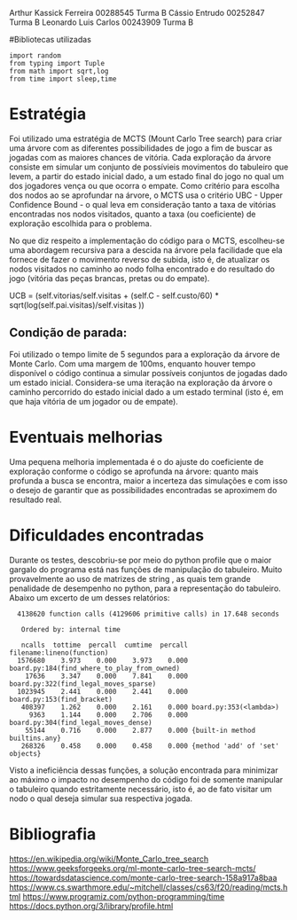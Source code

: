 Arthur Kassick Ferreira 00288545  Turma B
Cássio Entrudo 00252847 Turma B
Leonardo Luis Carlos 00243909 Turma B

#Bibliotecas utilizadas
```
import random
from typing import Tuple
from math import sqrt,log
from time import sleep,time
````

# Estratégia
Foi utilizado uma estratégia de MCTS (Mount Carlo Tree search) para criar uma árvore com as diferentes possibilidades de jogo a fim de buscar as jogadas com as maiores chances de vitória. Cada exploração da árvore consiste em simular um conjunto de possívieis movimentos do tabuleiro que levem, a partir do estado inicial dado, a um estado final do jogo no qual um dos jogadores vença ou que ocorra o empate. Como critério para escolha dos nodos ao se aprofundar na árvore, o MCTS usa o critério UBC - Upper Confidence Bound - o qual leva em consideração tanto a taxa de vitórias encontradas nos nodos visitados, quanto a taxa (ou coeficiente) de exploração escolhida para o problema.

No que diz respeito a implementação do código para o MCTS, escolheu-se uma abordagem recursiva para a descida na árvore pela facilidade que ela fornece de fazer o movimento reverso de subida, isto é, de atualizar os nodos visitados no caminho ao nodo folha encontrado e do resultado do jogo (vitória das peças brancas, pretas ou do empate).

 UCB = (self.vitorias/self.visitas + (self.C - self.custo/60) * sqrt(log(self.pai.visitas)/self.visitas ))
 
## Condição de parada:
   
   Foi utilizado o tempo limite de 5 segundos para a exploração da árvore de Monte Carlo. Com uma margem de 100ms, enquanto houver tempo disponível o código continua a simular possíveis conjuntos de jogadas dado um estado inicial. Considera-se uma iteração na exploração da árvore o caminho percorrido do estado inicial dado a um estado terminal (isto é, em que haja vitória de um jogador ou de empate).
    
# Eventuais melhorias

Uma pequena melhoria implementada é o do ajuste do coeficiente de exploração conforme o código se aprofunda na árvore: quanto mais profunda a busca se encontra, maior a incerteza das simulações e com isso o desejo de garantir que as possibilidades encontradas se aproximem do resultado real.

# Dificuldades encontradas

Durante os testes, descobriu-se por meio do python profile que o maior gargalo do programa está nas funções de manipulação do tabuleiro. Muito provavelmente ao uso de matrizes de string , as quais tem grande penalidade de desempenho no python, para a representação do tabuleiro. Abaixo um excerto de um desses relatórios:

```
  4138620 function calls (4129606 primitive calls) in 17.648 seconds

   Ordered by: internal time

   ncalls  tottime  percall  cumtime  percall filename:lineno(function)
  1576680    3.973    0.000    3.973    0.000 board.py:184(find_where_to_play_from_owned)
    17636    3.347    0.000    7.841    0.000 board.py:322(find_legal_moves_sparse)
  1023945    2.441    0.000    2.441    0.000 board.py:153(find_bracket)
   408397    1.262    0.000    2.161    0.000 board.py:353(<lambda>)
     9363    1.144    0.000    2.706    0.000 board.py:304(find_legal_moves_dense)
    55144    0.716    0.000    2.877    0.000 {built-in method builtins.any}
   268326    0.458    0.000    0.458    0.000 {method 'add' of 'set' objects}
```
Visto a ineficiência dessas funções, a solução encontrada para minimizar ao máximo o impacto no desempenho do código foi de somente manipular o tabuleiro quando estritamente necessário, isto é, ao de fato visitar um nodo o qual deseja simular sua respectiva jogada.

# Bibliografia

https://en.wikipedia.org/wiki/Monte_Carlo_tree_search
https://www.geeksforgeeks.org/ml-monte-carlo-tree-search-mcts/
https://towardsdatascience.com/monte-carlo-tree-search-158a917a8baa
https://www.cs.swarthmore.edu/~mitchell/classes/cs63/f20/reading/mcts.html
https://www.programiz.com/python-programming/time
https://docs.python.org/3/library/profile.html
